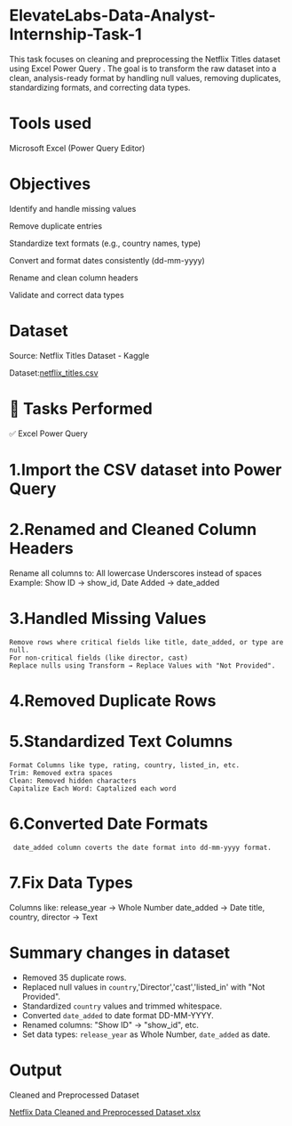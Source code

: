 # ElevateLabs-Data-Analyst-Internship-Task-1
This task focuses on cleaning and preprocessing the Netflix Titles dataset using Excel Power Query . The goal is to transform the raw dataset into a clean, analysis-ready format by handling null values, removing duplicates, standardizing formats, and correcting data types.

# Tools used
Microsoft Excel (Power Query Editor)

# Objectives
Identify and handle missing values

Remove duplicate entries

Standardize text formats (e.g., country names, type)

Convert and format dates consistently (dd-mm-yyyy)

Rename and clean column headers

Validate and correct data types

# Dataset
Source: Netflix Titles Dataset - Kaggle

Dataset:[netflix_titles.csv](https://github.com/user-attachments/files/19832693/netflix_titles.csv)


# 📌 Tasks Performed
✅ Excel Power Query

# 1.Import the CSV dataset into Power Query
   
# 2.Renamed and Cleaned Column Headers
   Rename all columns to:
            All lowercase
            Underscores instead of spaces
Example: Show ID → show_id, Date Added → date_added

# 3.Handled Missing Values
    Remove rows where critical fields like title, date_added, or type are null.
    For non-critical fields (like director, cast)
    Replace nulls using Transform → Replace Values with "Not Provided".

# 4.Removed Duplicate Rows 

# 5.Standardized Text Columns
    Format Columns like type, rating, country, listed_in, etc.
    Trim: Removed extra spaces
    Clean: Removed hidden characters
    Capitalize Each Word: Captalized each word 

# 6.Converted Date Formats
     date_added column coverts the date format into dd-mm-yyyy format.

# 7.Fix Data Types
   Columns like:
    release_year → Whole Number
    date_added → Date
    title, country, director → Text

# Summary changes in dataset
- Removed 35 duplicate rows.
- Replaced null values in `country`,'Director','cast','listed_in' with "Not Provided".
- Standardized `country` values and trimmed whitespace.
- Converted `date_added` to date format DD-MM-YYYY.
- Renamed columns: "Show ID" → "show_id", etc.
- Set data types: `release_year` as Whole Number, `date_added` as date.

# Output 
Cleaned and Preprocessed Dataset

[Netflix Data Cleaned and Preprocessed Dataset.xlsx](https://github.com/user-attachments/files/19832690/Netflix.Data.Cleaned.and.Preprocessed.Dataset.xlsx)
